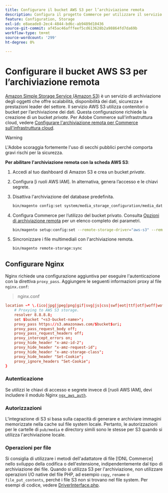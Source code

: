 ```yaml
---
title: Configurare il bucket AWS S3 per l’archiviazione remota
description: Configura il progetto Commerce per utilizzare il servizio di archiviazione AWS S3 per l’archiviazione remota.
feature: Configuration, Storage
exl-id: e8aeade8-2ec4-4844-bd6c-ab9489d10436
source-git-commit: af45ac46afffeef5cd613628b2a98864fd7da69b
workflow-type: tm+mt
source-wordcount: '299'
ht-degree: 0%

---
```


# Configurare il bucket AWS S3 per l’archiviazione remota

[Amazon Simple Storage Service (Amazon S3)][AWS S3] è un servizio di archiviazione degli oggetti che offre scalabilità, disponibilità dei dati, sicurezza e prestazioni leader del settore. Il servizio AWS S3 utilizza contenitori o bucket per l’archiviazione dei dati. Questa configurazione richiede la creazione di un bucket _private_. Per Adobe Commerce sull&#39;infrastruttura cloud, vedere [Configurare l&#39;archiviazione remota per Commerce sull&#39;infrastruttura cloud](cloud-support.md).

>[!WARNING]
>
>L&#39;Adobe scoraggia fortemente l&#39;uso di secchi pubblici perché comporta gravi rischi per la sicurezza.

**Per abilitare l&#39;archiviazione remota con la scheda AWS S3**:

1. Accedi al tuo dashboard di Amazon S3 e crea un bucket _private_.

1. Configura [i ruoli AWS IAM]. In alternativa, genera l’accesso e le chiavi segrete.

1. Disattiva l&#39;archiviazione del database predefinita.

   ```bash
   bin/magento config:set system/media_storage_configuration/media_database 0
   ```

1. Configura Commerce per l’utilizzo del bucket privato. Consulta [Opzioni di archiviazione remota](remote-storage.md#remote-storage-options) per un elenco completo dei parametri.

   ```bash
   bin/magento setup:config:set --remote-storage-driver="aws-s3" --remote-storage-bucket="<bucket-name>" --remote-storage-region="<region-name>" --remote-storage-prefix="<optional-prefix>" --remote-storage-key=<optional-access-key> --remote-storage-secret=<optional-secret-key> -n
   ```

1. Sincronizzare i file multimediali con l&#39;archiviazione remota.

   ```bash
   bin/magento remote-storage:sync
   ```

## Configurare Nginx

Nginx richiede una configurazione aggiuntiva per eseguire l&#39;autenticazione con la direttiva `proxy_pass`. Aggiungere le seguenti informazioni proxy al file `nginx.conf`:

>nginx.conf

```conf
location ~* \.(ico|jpg|jpeg|png|gif|svg|js|css|swf|eot|ttf|otf|woff|woff2)$ {
    # Proxying to AWS S3 storage.
    resolver 8.8.8.8;
    set $bucket "<s3-bucket-name>";
    proxy_pass https://s3.amazonaws.com/$bucket$uri;
    proxy_pass_request_body off;
    proxy_pass_request_headers off;
    proxy_intercept_errors on;
    proxy_hide_header "x-amz-id-2";
    proxy_hide_header "x-amz-request-id";
    proxy_hide_header "x-amz-storage-class";
    proxy_hide_header "Set-Cookie";
    proxy_ignore_headers "Set-Cookie";
}
```

### Autenticazione

Se utilizzi le chiavi di accesso e segrete invece di [ruoli AWS IAM], devi includere il modulo Nginx [`ngx_aws_auth`][ngx repo].

### Autorizzazioni

L’integrazione di S3 si basa sulla capacità di generare e archiviare immagini memorizzate nella cache sul file system locale. Pertanto, le autorizzazioni per le cartelle di `pub/media` e directory simili sono le stesse per S3 quando si utilizza l&#39;archiviazione locale.

### Operazioni per file

Si consiglia di utilizzare i metodi dell&#39;adattatore di file [!DNL Commerce] nello sviluppo della codifica o dell&#39;estensione, indipendentemente dal tipo di archiviazione dei file. Quando si utilizza S3 per l&#39;archiviazione, non utilizzare operazioni I/O native del file PHP, ad esempio `copy`, `rename` o `file_put_contents`, perché i file S3 non si trovano nel file system. Per esempi di codice, vedere [DriverInterface.php](https://github.com/magento/magento2/blob/2.4-develop/lib/internal/Magento/Framework/Filesystem/DriverInterface.php#L18).

<!-- link definitions -->

[AWS S3]: https://aws.amazon.com/s3
[AWS IAM]: https://aws.amazon.com/iam/
[ngx repo]: https://github.com/anomalizer/ngx_aws_auth
